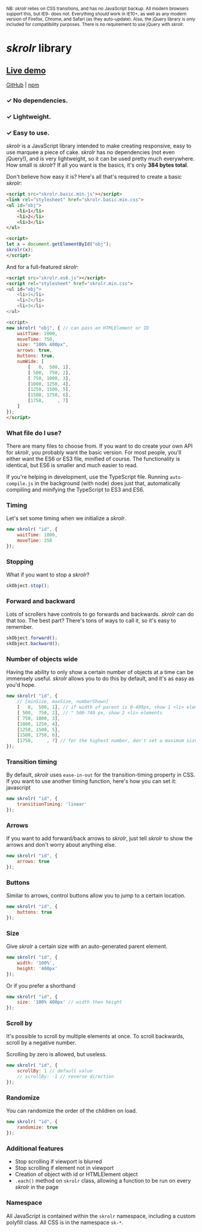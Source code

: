 <sub><super>NB: *skrolr* relies on CSS transitions, and has no JavaScript backup. All modern browsers support this, but IE9- does not. Everything *should* work in IE10+, as well as any modern version of Firefox, Chrome, and Safari (as they auto-update). Also, the jQuery library is only included for compatibility purposes. There is no requirement to use jQuery with *skrolr*.</super></sub>

*skrolr* library
===

## [Live demo](https://jhpratt.github.io/skrolr)
[GitHub](https://github.com/jhpratt/skrolr) | 
[npm](https://www.npmjs.com/package/skrolr)

### &#x2713; No dependencies.
### &#x2713; Lightweight.
### &#x2713; Easy to use.

*skrolr* is a JavaScript library intended to make creating responsive, easy to use marquee a piece of cake. *skrolr* has no dependencies (not even jQuery!), and is very lightweight, so it can be used pretty much everywhere. How small is *skrolr*? If all you want is the basics, it's only **384 bytes total**.

Don't believe how easy it is? Here's all that's required to create a basic *skrolr*:

```html
<script src="skrolr.basic.min.js"></script>
<link rel="stylesheet" href="skrolr.basic.min.css">
<ul id="obj">
	<li>1</li>
	<li>2</li>
	<li>3</li>
</ul>

<script>
let x = document.getElementById("obj");
skrolr(x);
</script>
```

And for a full-featured *skrolr*:

```html
<script src="skrolr.es6.js"></script>
<script rel="stylesheet" href="skrolr.min.css">
<ul id="obj">
	<li>1</li>
	<li>2</li>
	<li>3</li>
</ul>

<script>
new skrolr( "obj", { // can pass an HTMLElement or ID
	waitTime: 2000,
	moveTime: 750,
	size: "100% 400px",
	arrows: true,
	buttons: true,
	numWide: [
		[   0,  500, 1],
		[ 500,  750, 2],
		[ 750, 1000, 3],
		[1000, 1250, 4],
		[1250, 1500, 5],
		[1500, 1750, 6],
		[1750,     , 7]
	]
});
</script>
```

### What file do I use?

There are many files to choose from. If you want to do create your own API for *skrolr*, you probably want the basic version. For most people, you'll either want the ES6 or ES3 file, minified of course. The functionality is identical, but ES6 is smaller and much easier to read.

If you're helping in development, use the TypeScript file. Running `auto-compile.js` in the background (with node) does just that, automatically compiling and minifying the TypeScript to ES3 and ES6.

### Timing

Let's set some timing when we initialize a *skrolr*.

```javascript
new skrolr( "id", {
	waitTime: 1000,
	moveTime: 350
});
```

### Stopping

What if you want to stop a *skrolr*?

```javascript
skObject.stop();
```

### Forward and backward

Lots of scrollers have controls to go forwards and backwards. *skrolr* can do that too. The best part? There's tons of ways to call it, so it's easy to remember.

```javascript
skObject.forward();
skObject.backward();
```

### Number of objects wide

Having the ability to only show a certain number of objects at a time can be immensely useful. *skrolr* allows you to do this by default, and it's as easy as you'd hope.

```javascript
new skrolr( "id", {
	// [minSize, maxSize, numberShown]
	[   0,  500, 1], // if width of parent is 0-499px, show 1 <li> element
	[ 500,  750, 2], // " 500-749 px, show 2 <li> elements
	[ 750, 1000, 3],
	[1000, 1250, 4],
	[1250, 1500, 5],
	[1500, 1750, 6],
	[1750,     , 7] // for the highest number, don't set a maximum size
});
```

### Transition timing

By default, *skrolr* uses `ease-in-out` for the transition-timing property in CSS. If you want to use another timing function, here's how you can set it:
javascript
```javascript
new skrolr( "id", {
	transitionTiming: 'linear'
});
```

### Arrows

If you want to add forward/back arrows to *skrolr*, just tell *skrolr* to show the arrows and don't worry about anything else.

```javascript
new skrolr( "id", {
	arrows: true
});
```

### Buttons

Similar to arrows, control buttons allow you to jump to a certain location.

```javascript
new skrolr( "id", {
	buttons: true
});
```

### Size

Give *skrolr* a certain size with an auto-generated parent element.

```javascript
new skrolr( "id", {
	width: '100%',
	height: '400px'
});
```

Or if you prefer a shorthand

```javascript
new skrolr( "id", {
	size: '100% 400px' // width then height
});
```

### Scroll by

It's possible to scroll by multiple elements at once. To scroll backwards, scroll by a negative number.

Scrolling by zero is allowed, but useless.

```javascript
new skrolr( "id", {
	scrollBy: 1 // default value
	// scrollBy: -1 // reverse direction
});
```

### Randomize

You can randomize the order of the children on load.

```javascript
new skrolr( "id", {
	randomize: true
});
```

### Additional features

 - Stop scrolling if viewport is blurred
 - Stop scrolling if element not in viewport
 - Creation of object with id or HTMLElement object
 - `.each()` method on `skrolr` class, allowing a function to be run on every *skrolr* in the page

### Namespace

All JavaScript is contained within the `skrolr` namespace, including a custom polyfill class. All CSS is in the namespace `sk-*`.
